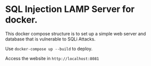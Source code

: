 # SQL Injection LAMP Server for docker.

This docker compose structure is to set up a simple web server and database that is vulnerable to SQLi Attacks.

Use `docker-compose up --build` to deploy.

Access the website in `http://localhost:8081`
